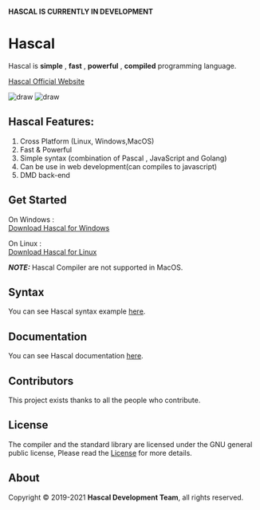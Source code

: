 **HASCAL IS CURRENTLY IN DEVELOPMENT** 
# Hascal

Hascal is **simple** , **fast** , **powerful** , **compiled**  programming language. 

[Hascal Official Website](https://hascal.github.io)

![draw](https://img.shields.io/github/last-commit/hascal/hascal)
![draw](https://img.shields.io/github/license/hascal/hascal)
## Hascal Features:
1. Cross Platform (Linux, Windows,MacOS)
2. Fast & Powerful
3. Simple syntax (combination of Pascal , JavaScript and Golang)
4. Can be use in web development(can compiles to javascript)
5. DMD back-end
## Get Started
On Windows : \
[Download Hascal for Windows](#)

On Linux : \
[Download Hascal for Linux](#)

***NOTE:*** Hascal Compiler are not supported in MacOS.
## Syntax
You can see Hascal syntax example [here](https://github.com/hascal/hascal/blob/main/SYNTAX.md).

## Documentation
You can see Hascal documentation [here](https://github.com/hascal/hascal/tree/main/docs).
## Contributors
This project exists thanks to all the people who contribute. 

## License
The compiler and the standard library are licensed under the GNU general public license,
Please read the [License](https://github.com/hascal/hascal/blob/main/LICENSE) for more details.

## About
Copyright © 2019-2021 **Hascal Development Team**, all rights reserved.

